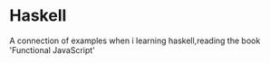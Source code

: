 # Haskell
A connection of examples when i learning haskell,reading the book 'Functional JavaScript'
